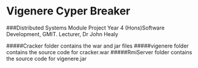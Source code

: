 # Vigenere Cyper Breaker
###Distributed Systems Module Project Year 4 (Hons)Software Development, GMIT.
Lecturer, Dr John Healy

#####Cracker folder contains the war and jar files
#####vigenere folder contains the source code for cracker.war
#####RmiServer folder contains the source code for vigenere.jar



